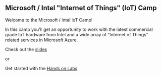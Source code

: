Microsoft / Intel "Internet of Things" (IoT) Camp
---

Welcome to the Microsoft / Intel IoT Camp!

In this camp you'll get an opportunity to work with the latest commercial grade IoT hardware from Intel and a wide array of "Internet of Things" related services in Microsoft Azure. 

Check out the [slides](Slides) 

or

Get started with the [Hands on Labs](HOLs)